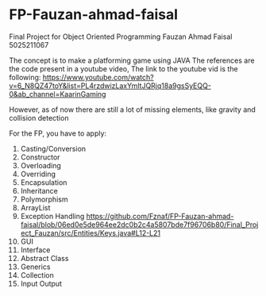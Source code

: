 # FP-Fauzan-ahmad-faisal

Final Project for Object Oriented Programming
Fauzan Ahmad Faisal
5025211067

The concept is to make a platforming game using JAVA
The references are the code present in a youtube video,
The link to the youtube vid is the following:
https://www.youtube.com/watch?v=6_N8QZ47toY&list=PL4rzdwizLaxYmltJQRjq18a9gsSyEQQ-0&ab_channel=KaarinGaming

However, as of now there are still a lot of missing elements, like gravity and collision detection

For the FP, you have to apply:
1. Casting/Conversion   
2. Constructor
3. Overloading
4. Overriding
5. Encapsulation
6. Inheritance
7. Polymorphism
8. ArrayList
9. Exception Handling
https://github.com/Fznaf/FP-Fauzan-ahmad-faisal/blob/06ed0e5de964ee2dc0b2c4a5807bde7f96706b80/Final_Project_Fauzan/src/Entities/Keys.java#L12-L21
10. GUI
11. Interface
12. Abstract Class
13. Generics
14. Collection
15. Input Output

